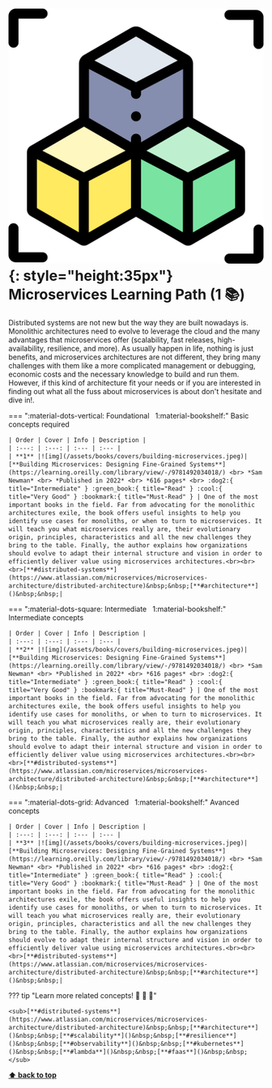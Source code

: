 

[//]: # (Auto generated file from templates)

# ![img](/assets/learning-paths/icons/microservices.png){: style="height:35px"} Microservices Learning Path (1 :books:)

Distributed systems are not new but the way they are built nowadays is. Monolithic architectures need to evolve to leverage the cloud and the many advantages that microservices offer (scalability, fast releases, high-availability, resilience, and more). As usually happen in life, nothing is just benefits, and microservices architectures are not different, they bring many challenges with them like a more complicated management or debugging, economic costs and the necessary knowledge to build and run them. However, if this kind of architecture fit your needs or if you are interested in finding out what all the fuss about microservices is about don't hesitate and dive in!.

=== ":material-dots-vertical: Foundational &nbsp; 1:material-bookshelf:"
    Basic concepts required

    | Order | Cover | Info | Description |
    | :---: | :---: | :--- | :--- |
    | **1** |![img](/assets/books/covers/building-microservices.jpeg)| [**Building Microservices: Designing Fine-Grained Systems**](https://learning.oreilly.com/library/view/-/9781492034018/) <br> *Sam Newman* <br> *Published in 2022* <br> *616 pages* <br> :dog2:{ title="Intermediate" } :green_book:{ title="Read" } :cool:{ title="Very Good" } :bookmark:{ title="Must-Read" } | One of the most important books in the field. Far from advocating for the monolithic architectures exile, the book offers useful insights to help you identify use cases for monoliths, or when to turn to microservices. It will teach you what microservices really are, their evolutionary origin, principles, characteristics and all the new challenges they bring to the table. Finally, the author explains how organizations should evolve to adapt their internal structure and vision in order to efficiently deliver value using microservices architectures.<br><br><br>[**#distributed-systems**](https://www.atlassian.com/microservices/microservices-architecture/distributed-architecture)&nbsp;&nbsp;[**#architecture**]()&nbsp;&nbsp;|
=== ":material-dots-square: Intermediate &nbsp; 1:material-bookshelf:"
    Intermediate concepts

    | Order | Cover | Info | Description |
    | :---: | :---: | :--- | :--- |
    | **2** |![img](/assets/books/covers/building-microservices.jpeg)| [**Building Microservices: Designing Fine-Grained Systems**](https://learning.oreilly.com/library/view/-/9781492034018/) <br> *Sam Newman* <br> *Published in 2022* <br> *616 pages* <br> :dog2:{ title="Intermediate" } :green_book:{ title="Read" } :cool:{ title="Very Good" } :bookmark:{ title="Must-Read" } | One of the most important books in the field. Far from advocating for the monolithic architectures exile, the book offers useful insights to help you identify use cases for monoliths, or when to turn to microservices. It will teach you what microservices really are, their evolutionary origin, principles, characteristics and all the new challenges they bring to the table. Finally, the author explains how organizations should evolve to adapt their internal structure and vision in order to efficiently deliver value using microservices architectures.<br><br><br>[**#distributed-systems**](https://www.atlassian.com/microservices/microservices-architecture/distributed-architecture)&nbsp;&nbsp;[**#architecture**]()&nbsp;&nbsp;|
=== ":material-dots-grid: Advanced &nbsp; 1:material-bookshelf:"
    Avanced concepts

    | Order | Cover | Info | Description |
    | :---: | :---: | :--- | :--- |
    | **3** |![img](/assets/books/covers/building-microservices.jpeg)| [**Building Microservices: Designing Fine-Grained Systems**](https://learning.oreilly.com/library/view/-/9781492034018/) <br> *Sam Newman* <br> *Published in 2022* <br> *616 pages* <br> :dog2:{ title="Intermediate" } :green_book:{ title="Read" } :cool:{ title="Very Good" } :bookmark:{ title="Must-Read" } | One of the most important books in the field. Far from advocating for the monolithic architectures exile, the book offers useful insights to help you identify use cases for monoliths, or when to turn to microservices. It will teach you what microservices really are, their evolutionary origin, principles, characteristics and all the new challenges they bring to the table. Finally, the author explains how organizations should evolve to adapt their internal structure and vision in order to efficiently deliver value using microservices architectures.<br><br><br>[**#distributed-systems**](https://www.atlassian.com/microservices/microservices-architecture/distributed-architecture)&nbsp;&nbsp;[**#architecture**]()&nbsp;&nbsp;|

??? tip "Learn more related concepts! :round_pushpin: :beginner: :gem:"

    <sub>[**#distributed-systems**](https://www.atlassian.com/microservices/microservices-architecture/distributed-architecture)&nbsp;&nbsp;[**#architecture**]()&nbsp;&nbsp;[**#scalability**]()&nbsp;&nbsp;[**#resilience**]()&nbsp;&nbsp;[**#observability**]()&nbsp;&nbsp;[**#kubernetes**]()&nbsp;&nbsp;[**#lambda**]()&nbsp;&nbsp;[**#faas**]()&nbsp;&nbsp;</sub>

[**⬆ back to top**](#microservices-learning-path-1)
